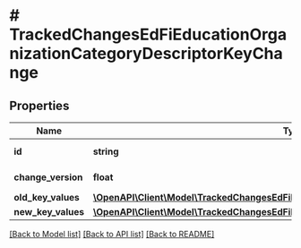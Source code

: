 # # TrackedChangesEdFiEducationOrganizationCategoryDescriptorKeyChange

## Properties

Name | Type | Description | Notes
------------ | ------------- | ------------- | -------------
**id** | **string** | Resource identifier | [optional]
**change_version** | **float** | Change version | [optional]
**old_key_values** | [**\OpenAPI\Client\Model\TrackedChangesEdFiEducationOrganizationCategoryDescriptorKey**](TrackedChangesEdFiEducationOrganizationCategoryDescriptorKey.md) |  | [optional]
**new_key_values** | [**\OpenAPI\Client\Model\TrackedChangesEdFiEducationOrganizationCategoryDescriptorKey**](TrackedChangesEdFiEducationOrganizationCategoryDescriptorKey.md) |  | [optional]

[[Back to Model list]](../../README.md#models) [[Back to API list]](../../README.md#endpoints) [[Back to README]](../../README.md)

